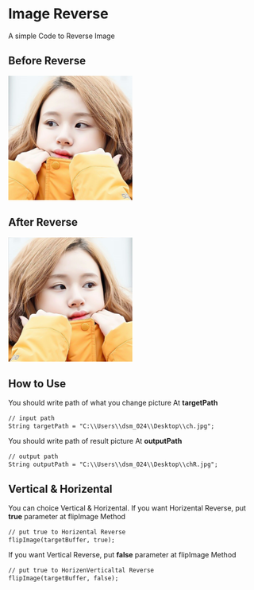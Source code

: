 Image Reverse
=============

A simple Code to Reverse Image

## Before Reverse
<img src="readMeImage/ch.jpg" alt="Drawing" style="width: 250px;"/>

## After Reverse
<img src="readMeImage/ch2.jpg" alt="Drawing" style="width: 250px;"/>

## How to Use
You should write path of what you change picture At **targetPath**
```
// input path
String targetPath = "C:\\Users\\dsm_024\\Desktop\\ch.jpg";
```
You should write path of result picture At **outputPath**
```
// output path
String outputPath = "C:\\Users\\dsm_024\\Desktop\\chR.jpg";
```

## Vertical & Horizental
You can choice Vertical & Horizental.
If you want Horizental Reverse, put **true** parameter at flipImage Method
```
// put true to Horizental Reverse
flipImage(targetBuffer, true);
```
If you want Vertical Reverse, put **false** parameter at flipImage Method
```
// put true to HorizenVerticaltal Reverse
flipImage(targetBuffer, false);
```
